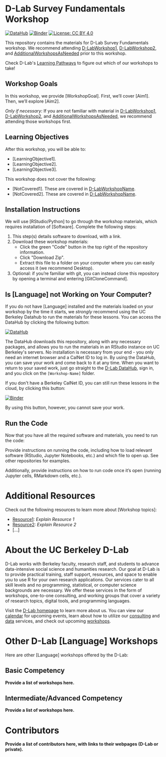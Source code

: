 # D-Lab Survey Fundamentals Workshop

[![DataHub](https://img.shields.io/badge/launch-datahub-blue)](DATAHUB_LINK_HERE)
[![Binder](https://mybinder.org/badge_logo.svg)](BINDER_LINK_HERE)
[![License: CC BY 4.0](https://img.shields.io/badge/License-CC_BY_4.0-lightgrey.svg)](https://creativecommons.org/licenses/by/4.0/)

This repository contains the materials for D-Lab Survey Fundamentals workshop. We
recommend attending [D-LabWorkshop1](D-LabWorkshop1Link),
[D-LabWorkshop2](D-LabWorkshop2Link), and
[AdditionalWorkshopsAsNeeded](LinksToWorkshops) prior to this workshop.

Check D-Lab's [Learning Pathways](https://dlab-berkeley.github.io/dlab-workshops/python_path.html) to figure out which of our workshops to take!

## Workshop Goals

In this workshop, we provide [WorkshopGoal]. First, we’ll cover [Aim1]. Then,
we’ll explore [Aim2]. 

_Only if necessary:_ If you are not familiar with material in
[D-LabWorkshop1](D-LabWorkshop1Link), [D-LabWorkshop2](D-LabWorkshop2Link), and
[AdditionalWorkshopsAsNeeded](LinksToWorkshops), we recommend attending those
workshops first.

## Learning Objectives

After this workshop, you will be able to:

- [LearningObjective1].
- [LearningObjective2].
- [LearningObjective3].

This workshop does not cover the following:

- [NotCovered1]. These are covered in [D-LabWorkshopName](URL).
- [NotCovered2]. These are covered in [D-LabWorkshopName](URL).


## Installation Instructions

We will use [RStudio/Python] to go through the workshop materials, which requires installation of [Software]. Complete the following steps:

1. This step(s) details software to download, with a link.
2. Download these workshop materials:
    * Click the green "Code" button in the top right of the repository information.
    * Click "Download Zip".
    * Extract this file to a folder on your computer where you can easily access it (we recommend Desktop).
3. Optional: if you’re familiar with git, you can instead clone this repository by opening a terminal and entering [GitCloneCommand].

## Is [Language] not Working on Your Computer?

If you do not have [Language] installed and the materials loaded on your
workshop by the time it starts, we *strongly* recommend using the UC Berkeley
Datahub to run the materials for these lessons. You can access the DataHub by
clicking the following button:

[![DataHub](https://img.shields.io/badge/launch-datahub-blue)](DATAHUB_LINK_HERE)

The DataHub downloads this repository, along with any necessary packages, and
allows you to run the materials in an RStudio instance on UC Berkeley's servers.
No installation is necessary from your end - you only need an internet browser
and a CalNet ID to log in. By using the DataHub, you can save your work and come
back to it at any time. When you want to return to your saved work, just go
straight to the [D-Lab DataHub](https://dlab.datahub.berkeley.edu), sign in, and
you click on the `[Workshop-Name]` folder.

If you don't have a Berkeley CalNet ID, you can still run these lessons in the cloud, by clicking this button:

[![Binder](https://mybinder.org/badge_logo.svg)](BINDER_LINK_HERE)

By using this button, however, you cannot save your work.


## Run the Code

Now that you have all the required software and materials, you need to run the code:

Provide instructions on running the code, including how to load relevant software (RStudio, Jupyter Notebooks, etc.) and which file to open up. See other repositories for examples.

Additionally, provide instructions on how to run code once it’s open (running Jupyter cells, RMarkdown cells, etc.).

# Additional Resources

Check out the following resources to learn more about [Workshop topics]:

* [Resource1](LinkToResource1): _Explain Resource 1_
* [Resource2](LinkToResource2): _Explain Resource 2_
* [...]


# About the UC Berkeley D-Lab

D-Lab works with Berkeley faculty, research staff, and students to advance data-intensive social science and humanities research. Our goal at D-Lab is to provide practical training, staff support, resources, and space to enable you to use R for your own research applications. Our services cater to all skill levels and no programming, statistical, or computer science backgrounds are necessary. We offer these services in the form of workshops, one-to-one consulting, and working groups that cover a variety of research topics, digital tools, and programming languages.  

Visit the [D-Lab homepage](https://dlab.berkeley.edu/) to learn more about us. You can view our [calendar](https://dlab.berkeley.edu/events/calendar) for upcoming events, learn about how to utilize our [consulting](https://dlab.berkeley.edu/consulting) and [data](https://dlab.berkeley.edu/data) services, and check out upcoming [workshops](https://dlab.berkeley.edu/events/workshops).

# Other D-Lab [Language] Workshops

Here are other [Language] workshops offered by the D-Lab:

## Basic Competency

**Provide a list of workshops here.**

## Intermediate/Advanced Competency

**Provide a list of workshops here.**

# Contributors

**Provide a list of contributors here, with links to their webpages (D-Lab or
private).**
